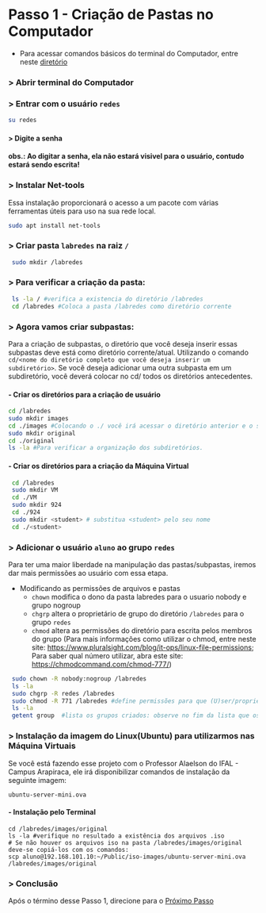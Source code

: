 # Passo 1 - Criação de Pastas no Computador
- Para acessar comandos básicos do terminal do Computador, entre neste [diretório](https://github.com/Josival/Grupo-6_PRIR-SRED/blob/main/Projeto/ComandosB%C3%A1sicos.md)


### > Abrir terminal do Computador


### > Entrar com o usuário ``redes``
```bash
su redes
```
#### > Digite a senha

#### obs.: Ao digitar a senha, ela não estará visivel para o usuário, contudo estará sendo escrita!

### > Instalar Net-tools
Essa instalação proporcionará o acesso a um pacote com várias ferramentas úteis para uso na sua rede local.
```bash
sudo apt install net-tools
```


### > Criar pasta ``labredes`` na raiz ``/``
```bash
 sudo mkdir /labredes
```


### > Para verificar a criação da pasta:
```bash
 ls -la / #verifica a existencia do diretório /labredes
 cd /labredes #Coloca a pasta /labredes como diretório corrente
```


### > Agora vamos criar subpastas:

Para a criação de subpastas, o diretório que você deseja inserir essas subpastas deve está como diretório corrente/atual. Utilizando o comando ``cd/<nome do diretório completo que você deseja inserir um subdiretório>``. Se você deseja adicionar uma outra subpasta em um subdiretório, você deverá colocar no cd/ todos os diretórios antecedentes.

#### - Criar os diretórios para a criação de usuário
 ```bash
 cd /labredes 
 sudo mkdir images
 cd ./images #Colocando o ./ você irá acessar o diretório anterior e o subdiretório que você quer acessar atualmente. Seria o mesmo que: cd /labredes/images
 sudo mkdir original 
 cd ./original
 ls -la #Para verificar a organização dos subdiretórios.
 ```
#### - Criar os diretórios para a criação da Máquina Virtual
```bash
 cd /labredes
 sudo mkdir VM
 cd ./VM
 sudo mkdir 924
 cd ./924
 sudo mkdir <student> # substitua <student> pelo seu nome
 cd ./<student>
```


### > Adicionar o usuário ``aluno`` ao grupo ``redes``
Para ter uma maior liberdade na manipulação das pastas/subpastas, iremos dar mais permissões ao usuário com essa etapa. 

* Modificando as permissões de arquivos e pastas
   * ``chown`` modifica o dono da pasta labredes para o usuario nobody e grupo nogroup
   * ``chgrp`` altera o proprietário de grupo do diretório ``/labredes`` para o grupo ``redes``
   * ``chmod`` altera as permissões do diretório para escrita pelos membros do grupo (Para mais informações como utilizar o chmod, entre neste site: https://www.pluralsight.com/blog/it-ops/linux-file-permissions; Para saber qual número utilizar, abra este site: https://chmodcommand.com/chmod-777/)
```bash
 sudo chown -R nobody:nogroup /labredes
 ls -la
 sudo chgrp -R redes /labredes
 sudo chmod -R 771 /labredes #define permissões para que (U)ser/proprietário possa ler, escrever e executar. (G)roup pode ler, escrever e executar. (O)outros não podem ler, não podem escrever e podem executar
 ls -la
 getent group  #lista os grupos criados: observe no fim da lista que os usuários também possuem grupos.                                                          
```


### > Instalação da imagem do Linux(Ubuntu) para utilizarmos nas Máquina Virtuais

Se você está fazendo esse projeto com o Professor Alaelson do IFAL - Campus Arapiraca, ele irá disponibilizar comandos de instalação da seguinte imagem:
```
ubuntu-server-mini.ova
```

#### - Instalação pelo Terminal 

```shell
cd /labredes/images/original
ls -la #verifique no resultado a existência dos arquivos .iso
# Se não houver os arquivos iso na pasta /labredes/images/original deve-se copiá-los com os comandos:
scp aluno@192.168.101.10:~/Public/iso-images/ubuntu-server-mini.ova /labredes/images/original
```


### > Conclusão
Após o término desse Passo 1, direcione para o [Próximo Passo](https://github.com/Josival/Grupo-6_PRIR-SRED/blob/main/Projeto/PC's/PC1/Passo2.md)
